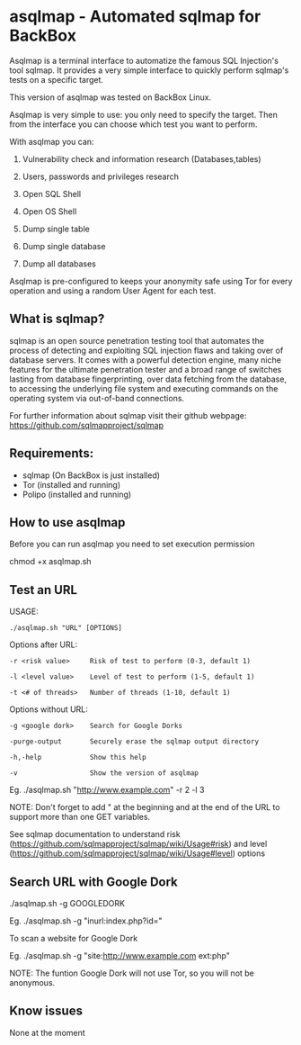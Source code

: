 asqlmap - Automated sqlmap for BackBox
=======

Asqlmap is a terminal interface to automatize the famous SQL Injection's tool sqlmap.
It provides a very simple interface to quickly perform sqlmap's tests on a specific target.

This version of asqlmap was tested on BackBox Linux.

Asqlmap is very simple to use: you only need to specify the target. Then from the interface you can choose which test you want to perform.

With asqlmap you can:

1) Vulnerability check and information research (Databases,tables)

2) Users, passwords and privileges research

3) Open SQL Shell

4) Open OS Shell

5) Dump single table

6) Dump single database

7) Dump all databases


Asqlmap is pre-configured to keeps your anonymity safe using Tor for every operation and using a random User Agent for each test.


What is sqlmap?
-------

sqlmap is an open source penetration testing tool that automates the process of detecting and exploiting SQL injection flaws and taking over of database servers. It comes with a powerful detection engine, many niche features for the ultimate penetration tester and a broad range of switches lasting from database fingerprinting, over data fetching from the database, to accessing the underlying file system and executing commands on the operating system via out-of-band connections.

For further information about sqlmap visit their github webpage: https://github.com/sqlmapproject/sqlmap

Requirements:
-------

- sqlmap (On BackBox is just installed)
- Tor (installed and running)
- Polipo (installed and running)


How to use asqlmap
-------

Before you can run asqlmap you need to set execution permission

chmod +x asqlmap.sh

Test an URL
-------

USAGE:

	./asqlmap.sh "URL" [OPTIONS]
	
Options after URL:

	-r <risk value>		Risk of test to perform (0-3, default 1)
	
	-l <level value>	Level of test to perform (1-5, default 1)
	
	-t <# of threads>   Number of threads (1-10, default 1)
	
Options without URL:

	-g <google dork>	Search for Google Dorks
	
	-purge-output		Securely erase the sqlmap output directory
	
	-h,-help		    Show this help
	
	-v			        Show the version of asqlmap
	

Eg. ./asqlmap.sh "http://www.example.com" -r 2 -l 3

NOTE: Don't forget to add " at the beginning and at the end of the URL to support more than one GET variables.

See sqlmap documentation to understand risk (https://github.com/sqlmapproject/sqlmap/wiki/Usage#risk) and level (https://github.com/sqlmapproject/sqlmap/wiki/Usage#level) options

Search URL with Google Dork
-------

./asqlmap.sh -g GOOGLEDORK

Eg. ./asqlmap.sh -g "inurl:index.php?id="

To scan a website for Google Dork

Eg. ./asqlmap.sh -g "site:http://www.example.com ext:php"

NOTE: The funtion Google Dork will not use Tor, so you will not be anonymous.


Know issues
-------

None at the moment

